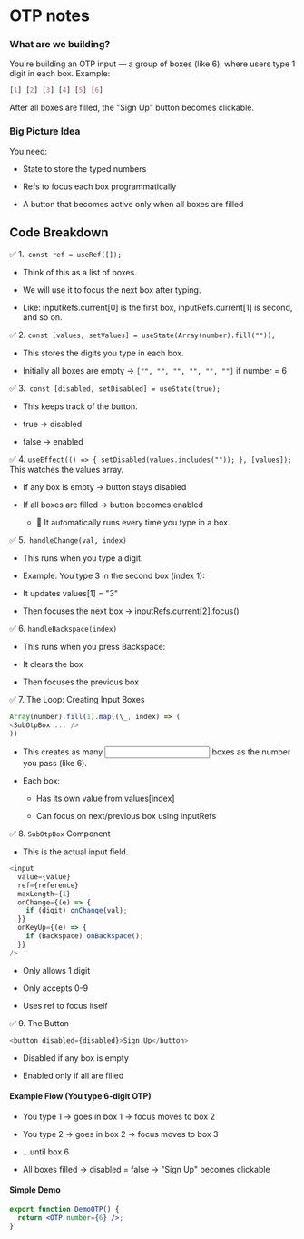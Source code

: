 # OTP notes

### What are we building?

You're building an OTP input — a group of boxes (like 6), where users type 1 digit in each box. Example:

```css
[1] [2] [3] [4] [5] [6]
```

After all boxes are filled, the "Sign Up" button becomes clickable.

### Big Picture Idea

You need:

- State to store the typed numbers

- Refs to focus each box programmatically

- A button that becomes active only when all boxes are filled

## Code Breakdown

✅ 1.` const ref = useRef([]);`

- Think of this as a list of boxes.

- We will use it to focus the next box after typing.

- Like: inputRefs.current[0] is the first box, inputRefs.current[1] is second, and so on.

✅ 2. `const [values, setValues] = useState(Array(number).fill(""));`

- This stores the digits you type in each box.

- Initially all boxes are empty → `["", "", "", "", "", ""]` if number = 6

✅ 3.` const [disabled, setDisabled] = useState(true);`

- This keeps track of the button.

- true → disabled

- false → enabled

✅ 4. `useEffect(() => { setDisabled(values.includes("")); }, [values]);`
This watches the values array.

- If any box is empty → button stays disabled

- If all boxes are filled → button becomes enabled

  - 🔁 It automatically runs every time you type in a box.

✅ 5.` handleChange(val, index)`

- This runs when you type a digit.

- Example: You type 3 in the second box (index 1):

- It updates values[1] = "3"

- Then focuses the next box → inputRefs.current[2].focus()

✅ 6. `handleBackspace(index)`

- This runs when you press Backspace:

- It clears the box

- Then focuses the previous box

✅ 7. The Loop: Creating Input Boxes

```js
Array(number).fill(1).map((\_, index) => (
<SubOtpBox ... />
))
```

- This creates as many <input> boxes as the number you pass (like 6).

- Each box:

  - Has its own value from values[index]

  - Can focus on next/previous box using inputRefs

✅ 8. `SubOtpBox` Component

- This is the actual input field.

```js
<input
  value={value}
  ref={reference}
  maxLength={1}
  onChange={(e) => {
    if (digit) onChange(val);
  }}
  onKeyUp={(e) => {
    if (Backspace) onBackspace();
  }}
/>
```

- Only allows 1 digit

- Only accepts 0-9

- Uses ref to focus itself

✅ 9. The Button

```js
<button disabled={disabled}>Sign Up</button>
```

- Disabled if any box is empty

- Enabled only if all are filled

#### Example Flow (You type 6-digit OTP)

- You type 1 → goes in box 1 → focus moves to box 2

- You type 2 → goes in box 2 → focus moves to box 3

- ...until box 6

- All boxes filled → disabled = false → "Sign Up" becomes clickable

#### Simple Demo

```jsx
export function DemoOTP() {
  return <OTP number={6} />;
}
```
